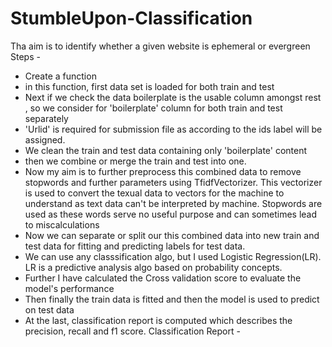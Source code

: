 # StumbleUpon-Classification
Tha aim is to identify whether a given website is ephemeral or evergreen
Steps - 
* Create a function
* in this function, first data set is loaded for both train and test
* Next if we check the data boilerplate is the usable column amongst rest , so we consider for 'boilerplate' column for both train and test separately
* 'Urlid' is required for submission file as according to the ids label will be assigned.
* We clean the train and test data containing only 'boilerplate' content
* then we combine or merge the train and test into one.
* Now my aim is to further preprocess this combined data to remove stopwords and further parameters using TfidfVectorizer. This vectorizer is used to convert the texual data to vectors for the machine to understand as text data can't be interpreted by machine. Stopwords are used as these words serve no useful purpose and can sometimes lead to miscalculations
* Now we can separate or split our this combined data into new train and test data for fitting and predicting labels for test data.
* We can use any classsification algo, but I used Logistic Regression(LR). LR is a predictive analysis algo based on probability concepts.
* Further I have calculated the Cross validation score to evaluate the model's performance
* Then finally the train data is fitted and then the model is used to predict on test data
* At the last, classification report is computed which describes the precision, recall and f1 score.
Classification Report - 
